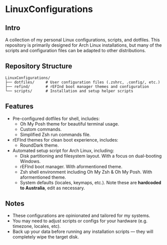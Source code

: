 # LinuxConfigurations
## Intro
A collection of my personal Linux configurations, scripts, and dotfiles.
This repository is primarily designed for Arch Linux installations, but many of the scripts and configuration files can be adapted to other distributions.

## Repository Structure
```
LinuxConfigurations/
├── dotfiles/     # User configuration files (.zshrc, .config/, etc.)
├── refind/       # rEFInd boot manager themes and configuration
└── scripts/      # Installation and setup helper scripts
```

## Features
* Pre-configured dotfiles for shell, includes:
  * Oh My Posh theme for beautiful terminal usage.
  * Custom commands.
  * Simplified Zsh run commands file.
* rEFInd themes for clean boot experience, includes:
  * RoundDark theme.
* Automated setup script for Arch Linux, including:
  * Disk partitioning and filesystem layout. With a focus on dual-booting Windows.
  * rEFInd boot manager. With aformentioned theme.
  * Zsh shell environment including Oh My Zsh & Oh My Posh. With aformentioned theme.
  * System defaults (locales, keymaps, etc.). Note these are **hardcoded to Australia**, edit as necessary.

## Notes
* These configurations are opinionated and tailored for my systems.
* You may need to adjust scripts or configs for your hardware (e.g. timezone, locales, etc).
* Back up your data before running any installation scripts — they will completely wipe the target disk.
